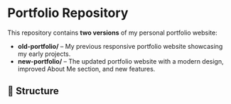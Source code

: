 # Portfolio Repository  

This repository contains **two versions** of my personal portfolio website:  

- **old-portfolio/** – My previous responsive portfolio website showcasing my early projects.  
- **new-portfolio/** – The updated portfolio website with a modern design, improved About Me section, and new features.  

## 📂 Structure
